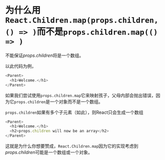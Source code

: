 # 为什么用`React.Children.map(props.children, () => )`而不是`props.children.map(() => )`



不能保证*props.children*将是一个数组。

以此代码为例，

```javascript
<Parent>
  <h1>Welcome.</h1>
</Parent>
```

如果我们尝试使用`props.children.map`它来映射孩子，父母内部会抛出错误，因为它`props.children`是一个对象而不是一个数组。

`props.children`如果有多个子元素（如此），则React只会生成一个数组

```javascript
<Parent>
  <h1>Welcome.</h1>
  <h2>props.children will now be an array</h2>
</Parent>
```

这就是为什么你想要赞成，`React.Children.map`因为它的实现考虑到*props.children*可能是一个数组或一个对象。